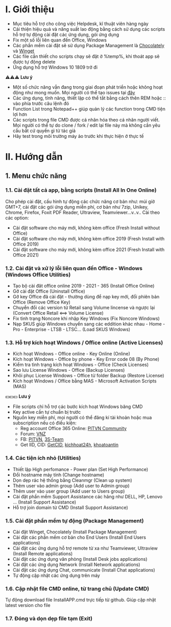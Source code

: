 # I. Giới thiệu

- Mục tiêu hỗ trợ cho công việc Helpdesk, kĩ thuật viên hàng ngày
- Cải thiện hiệu quả và năng suất lao động bằng cách sử dụng các scripts hỗ trợ tự động cài đặt các ứng dụng, gói ứng dụng
- Fix một số lỗi liên quan đến Office, Windows
- Các phần mềm cài đặt sẽ sử dụng Package Management là [Chocolately](https://github.com/chocolatey/choco) và [Winget](https://github.com/microsoft/winget-cli)
- Các file cần thiết cho scripts chạy sẽ đặt ở %temp%, khi thoát app sẽ được tự động delete
- Ứng dụng hỗ trợ Windows 10 1809 trở đi

:warning::warning::warning:
**Lưu ý**

- Một số chức năng vẫn đang trong giai đoạn phát triển hoặc không hoạt động như mong muốn. Mọi người có thể tạo issues tại [đây](https://github.com/tamld/cmdToolForHelpdesk/issues)
- Các ứng dụng, tính năng, thiết lập có thể tắt bằng cách thên REM hoặc :: vào phía trước câu lệnh đó
- Function List trong Notepad++ giúp quản lý các function trong CMD tiện lợi hơn
- Các scripts trong file CMD được cá nhân hóa theo cá nhân người viết. Mọi người có thể tự do clone / fork / edit lại file này mà không cần yêu cầu bất cứ quyền gì từ tác giả
- Hãy test trong môi trường máy ảo trước khi thực hiện ở thực tế

# II. Hướng dẫn

## 1. Menu chức năng

### **1.1. Cài đặt tất cả app, bằng scripts (Install All In One Online)**

Cho phép cài đặt, cấu hình tự động các chức năng cơ bản như: múi giờ GMT+7, cài đặt các gói ứng dụng miễn phí, cơ bản như 7zip, Unikey, Chrome, Firefox, Foxit PDF Reader, Ultraview, Teamviewer...v..v..
Cài theo các option:

- Cài đặt software cho máy mới, không kèm office (Fresh Install without Office)
- Cài đặt software cho máy mới, không kèm office 2019 (Fresh Install with Office 2019)
- Cài đặt software cho máy mới, không kèm office 2021 (Fresh Install with Office 2021)

### **1.2. Cài đặt và xử lý lỗi liên quan đến Office - Windows (Windows Office Utilities)**

- Tạo bộ cài đăt office online 2019 - 2021 - 365 (Install Office Online)
- Gỡ cài đặt Office (Uninstall Office)
- Gỡ key Office đã cài đặt - thường dùng để nạp key mới, đổi phiên bản Office (Remove Office Key)
- Chuyển đổi các version từ Retail sang Volume lincense và ngược lại (Convert Office Retail <==> Volume License)
- Fix tình trạng Noncore khi nhập Key Windows (Fix Noncore Windows)
- Nạp SKUS giúp Windows chuyển sang các eddition khác nhau - Home - Pro - Enterprise - LTSB - LTSC... (Load SKUS Windows)
  
### **1.3. Hỗ trợ kích hoạt Windows / Office online (Active Licenses)**

- Kích hoạt Windows - Office online - Key Online (Online)
- Kích hoạt Windows - Office by phone - Key Error code 08 (By Phone)
- Kiểm tra tình trạng kích hoạt Windows - Office (Check Licenses)
- Sao lưu License Windows - Office (Backup Licenses)
- Khôi phục License Windows - Office từ folder Backup (Restore License)
- Kích hoạt Windows / Office bằng MAS - Microsoft Activation Scripts (MAS)
  
:dollar::dollar::dollar:
**Lưu ý**
- File scripts chỉ hỗ trợ các bước kích hoạt Windows băng CMD
- Key active cần tự chuẩn bị trước
- Nguồn key miễn phí, mọi người có thể đăng kí tài khoản hoặc mua subscription nếu có điều kiện:
  - Reg account Office 365 Online: [PITVN Community](https://pitvncommunity.com/)
  - Forum: [VNZ](https://vn-z.vn/threads/tong-hop-key-windows-va-office.10945/)
  - FB: [PITVN](https://www.facebook.com/groups/pitvn2023), [3S-Team](https://www.facebook.com/ad.3s.team)
  - Get IID, CID: [GetCID](https://getcid.info/), [kichhoat24h](https://kichhoat24h.com/), [khoatoantin](https://khoatoantin.com/pidms)

### **1.4. Các tiện ích nhỏ (Utilities)**

- Thiết lập High perfomance - Power plan (Set High Performance)
- Đổi hostname máy tính (Change hostname)
- Dọn dẹp rác hệ thống bằng Cleanmgr (Clean up system)
- Thêm user vào admin group (Add user to Admin group)
- Thêm user vào user group (Add user to Users group)
- Cài đặt phần mềm Support Assistance các hãng như DELL, HP, Lenovo ... (Install Support Assistance)
- Hỗ trợ join domain từ CMD (Install Support Assistance)

### **1.5. Cài đặt phần mềm tự động (Package Management)**

- Cài đặt Winget, Chocolately (Install Package Management)
- Cài đặt các phần mềm cơ bản cho End Users (Install End Users applications)
- Cài đặt các ứng dụng hỗ trợ remote từ xa như Teamviewer, Ultraview (Install Remote applications)
- Cài đặt các ứng dụng văn phòng (Install Desk jobs applications)
- Cài đặt các ứng dụng Network (Install Network applications)
- Cài đặt các ứng dụng Chat, communicate (Install Chat applications)
- Tự động cập nhật các ứng dụng trên máy
  
### **1.6. Cập nhật file CMD online, từ trang chủ (Update CMD)**

Tự động download file InstallAPP.cmd trực tiếp từ github. Giúp cập nhật latest version cho file

### **1.7. Đóng và dọn dẹp file tạm (Exit)**
